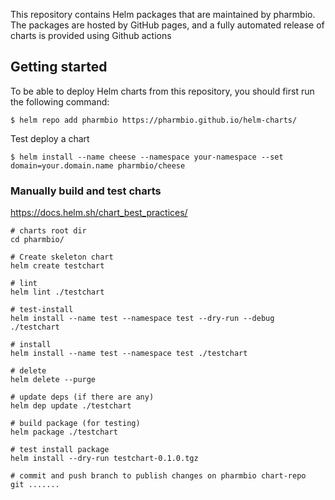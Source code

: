 This repository contains Helm packages that are maintained by pharmbio. The packages are hosted by GitHub pages, and a fully automated release of charts is provided using Github actions

## Getting started

To be able to deploy Helm charts from this repository, you should first run the following command:

```console
$ helm repo add pharmbio https://pharmbio.github.io/helm-charts/
```

Test deploy a chart
```
$ helm install --name cheese --namespace your-namespace --set domain=your.domain.name pharmbio/cheese
```

### Manually build and test charts

https://docs.helm.sh/chart_best_practices/

    
    # charts root dir
    cd pharmbio/

    # Create skeleton chart
    helm create testchart
    
    # lint
    helm lint ./testchart
    
    # test-install
    helm install --name test --namespace test --dry-run --debug ./testchart
    
    # install
    helm install --name test --namespace test ./testchart
    
    # delete
    helm delete --purge
    
    # update deps (if there are any)
    helm dep update ./testchart
    
    # build package (for testing)
    helm package ./testchart
    
    # test install package
    helm install --dry-run testchart-0.1.0.tgz
    
    # commit and push branch to publish changes on pharmbio chart-repo
    git .......


